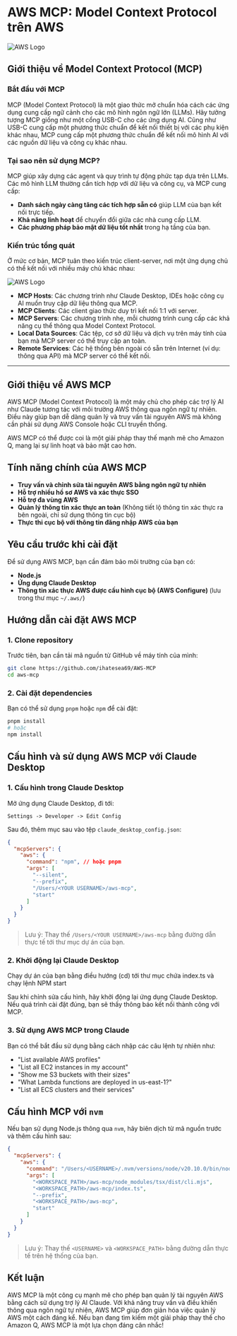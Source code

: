 # AWS MCP: Model Context Protocol trên AWS

![AWS Logo](https://www.telecomreview.com/images/stories/2023/09/Amazon_and_Anthropic.jpg)
## Giới thiệu về Model Context Protocol (MCP)
### Bắt đầu với MCP

MCP (Model Context Protocol) là một giao thức mở chuẩn hóa cách các ứng dụng cung cấp ngữ cảnh cho các mô hình ngôn ngữ lớn (LLMs). Hãy tưởng tượng MCP giống như một cổng USB-C cho các ứng dụng AI. Cũng như USB-C cung cấp một phương thức chuẩn để kết nối thiết bị với các phụ kiện khác nhau, MCP cung cấp một phương thức chuẩn để kết nối mô hình AI với các nguồn dữ liệu và công cụ khác nhau.

### Tại sao nên sử dụng MCP?
MCP giúp xây dựng các agent và quy trình tự động phức tạp dựa trên LLMs. Các mô hình LLM thường cần tích hợp với dữ liệu và công cụ, và MCP cung cấp:
- **Danh sách ngày càng tăng các tích hợp sẵn có** giúp LLM của bạn kết nối trực tiếp.
- **Khả năng linh hoạt** để chuyển đổi giữa các nhà cung cấp LLM.
- **Các phương pháp bảo mật dữ liệu tốt nhất** trong hạ tầng của bạn.





### Kiến trúc tổng quát
Ở mức cơ bản, MCP tuân theo kiến trúc client-server, nơi một ứng dụng chủ có thể kết nối với nhiều máy chủ khác nhau:


![AWS Logo](https://quickstartgenai.com/_next/image?url=https%3A%2F%2Fcdn.sanity.io%2Fimages%2Ft2bsu7sk%2Fproduction%2Fd0d1f7922931519f74e92737ae860809d8a45784-563x384.png&w=1920&q=75)


- **MCP Hosts**: Các chương trình như Claude Desktop, IDEs hoặc công cụ AI muốn truy cập dữ liệu thông qua MCP.
- **MCP Clients**: Các client giao thức duy trì kết nối 1:1 với server.
- **MCP Servers**: Các chương trình nhẹ, mỗi chương trình cung cấp các khả năng cụ thể thông qua Model Context Protocol.
- **Local Data Sources**: Các tệp, cơ sở dữ liệu và dịch vụ trên máy tính của bạn mà MCP server có thể truy cập an toàn.
- **Remote Services**: Các hệ thống bên ngoài có sẵn trên Internet (ví dụ: thông qua API) mà MCP server có thể kết nối.

---

## Giới thiệu về AWS MCP
AWS MCP (Model Context Protocol) là một máy chủ cho phép các trợ lý AI như Claude tương tác với môi trường AWS thông qua ngôn ngữ tự nhiên. Điều này giúp bạn dễ dàng quản lý và truy vấn tài nguyên AWS mà không cần phải sử dụng AWS Console hoặc CLI truyền thống.

AWS MCP có thể được coi là một giải pháp thay thế mạnh mẽ cho Amazon Q, mang lại sự linh hoạt và bảo mật cao hơn.

## Tính năng chính của AWS MCP
-  **Truy vấn và chỉnh sửa tài nguyên AWS bằng ngôn ngữ tự nhiên**
-  **Hỗ trợ nhiều hồ sơ AWS và xác thực SSO**
- **Hỗ trợ đa vùng AWS**
- **Quản lý thông tin xác thực an toàn** (Không tiết lộ thông tin xác thực ra bên ngoài, chỉ sử dụng thông tin cục bộ)
- **Thực thi cục bộ với thông tin đăng nhập AWS của bạn**

## Yêu cầu trước khi cài đặt
Để sử dụng AWS MCP, bạn cần đảm bảo môi trường của bạn có:
- **Node.js**
- **Ứng dụng Claude Desktop**
- **Thông tin xác thực AWS được cấu hình cục bộ (AWS Configure)** (lưu trong thư mục `~/.aws/`)

## Hướng dẫn cài đặt AWS MCP
### 1. Clone repository
Trước tiên, bạn cần tải mã nguồn từ GitHub về máy tính của mình:
```bash
git clone https://github.com/ihatesea69/AWS-MCP
cd aws-mcp
```

### 2. Cài đặt dependencies
Bạn có thể sử dụng `pnpm` hoặc `npm` để cài đặt:
```bash
pnpm install
# hoặc
npm install
```

## Cấu hình và sử dụng AWS MCP với Claude Desktop
### 1. Cấu hình trong Claude Desktop
Mở ứng dụng Claude Desktop, đi tới:
```
Settings -> Developer -> Edit Config
```

Sau đó, thêm mục sau vào tệp `claude_desktop_config.json`:
```json
{
  "mcpServers": {
    "aws": {
      "command": "npm", // hoặc pnpm
      "args": [
        "--silent",
        "--prefix",
        "/Users/<YOUR USERNAME>/aws-mcp",
        "start"
      ]
    }
  }
}
```
> Lưu ý: Thay thế `/Users/<YOUR USERNAME>/aws-mcp` bằng đường dẫn thực tế tới thư mục dự án của bạn.

### 2. Khởi động lại Claude Desktop

Chạy dự án của bạn bằng điều hướng (cd) tới thư mục chứa index.ts và chạy lệnh NPM start 

Sau khi chỉnh sửa cấu hình, hãy khởi động lại ứng dụng Claude Desktop. Nếu quá trình cài đặt đúng, bạn sẽ thấy thông báo kết nối thành công với MCP.

### 3. Sử dụng AWS MCP trong Claude
Bạn có thể bắt đầu sử dụng bằng cách nhập các câu lệnh tự nhiên như:
- "List available AWS profiles"
- "List all EC2 instances in my account"
- "Show me S3 buckets with their sizes"
- "What Lambda functions are deployed in us-east-1?"
- "List all ECS clusters and their services"

## Cấu hình MCP với `nvm`
Nếu bạn sử dụng Node.js thông qua `nvm`, hãy biên dịch từ mã nguồn trước và thêm cấu hình sau:
```json
{
  "mcpServers": {
    "aws": {
      "command": "/Users/<USERNAME>/.nvm/versions/node/v20.10.0/bin/node",
      "args": [
        "<WORKSPACE_PATH>/aws-mcp/node_modules/tsx/dist/cli.mjs",
        "<WORKSPACE_PATH>/aws-mcp/index.ts",
        "--prefix",
        "<WORKSPACE_PATH>/aws-mcp",
        "start"
      ]
    }
  }
}
```
> Lưu ý: Thay thế `<USERNAME>` và `<WORKSPACE_PATH>` bằng đường dẫn thực tế trên hệ thống của bạn.


## Kết luận
AWS MCP là một công cụ mạnh mẽ cho phép bạn quản lý tài nguyên AWS bằng cách sử dụng trợ lý AI Claude. Với khả năng truy vấn và điều khiển thông qua ngôn ngữ tự nhiên, AWS MCP giúp đơn giản hóa việc quản lý AWS một cách đáng kể. Nếu bạn đang tìm kiếm một giải pháp thay thế cho Amazon Q, AWS MCP là một lựa chọn đáng cân nhắc!

